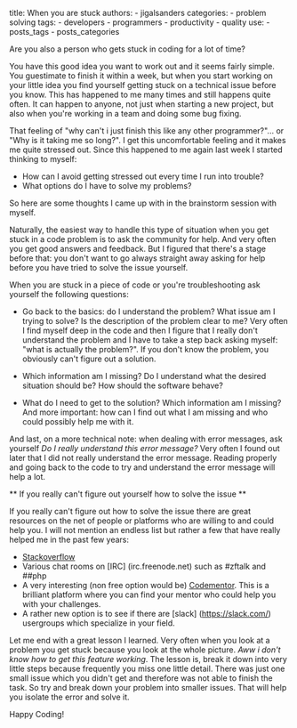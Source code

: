 
title: When you are stuck
authors:
    - jigalsanders
categories:
    - problem solving
tags:
    - developers
    - programmers
    - productivity
    - quality
use:
    - posts_tags
    - posts_categories


Are you also a person who gets stuck in coding for a lot of time? 

You have this good idea you want to work out and it seems fairly simple. You guestimate to finish it within a week, but when you start working on your little idea you find yourself getting stuck on a technical issue before you know. This has happened to me many times and still happens quite often. It can happen to anyone, not just when starting a new project, but also when you're working in a team and doing some bug fixing.

That feeling of "why can't i just finish this like any other programmer?"... or "Why is it taking me so long?". I get this uncomfortable feeling and it makes me quite stressed out. Since this happened to me again last week I started thinking to myself:

  - How can I avoid getting stressed out every time I run into trouble?
  - What options do I have to solve my problems?

So here are some thoughts I came up with in the brainstorm session with myself. 

Naturally, the easiest way to handle this type of situation when you get stuck in a code problem is to ask the community for help. And very often you get good answers and feedback. But I figured that there's a stage before that: you don't want to go always straight away asking for help before you have tried to solve the issue yourself.

When you are stuck in a piece of code or you're troubleshooting ask yourself the following questions:

 - Go back to the basics: do I understand the problem? What issue am I trying to solve? Is the description of the problem clear to me? Very often I find myself deep in the code and then I figure that I really don't understand the problem and I have to take a step back asking myself: "what is actually the problem?".  If you don't know the problem, you obviously can't figure out a solution.

- Which information am I missing? Do I understand what the desired situation should be? How should the software behave?

- What do I need to get to the solution? Which information am I missing? And more important: how can I find out what I am missing and who could possibly help me with it.

And last, on a more technical note: when dealing with error messages, ask yourself *Do I really understand this error message?* Very often I found out later that I did not really understand the error message. Reading properly and going back to the code to try and understand the error message will help a lot. 

** If you really can't figure out yourself  how to solve the issue **

If you really can't figure out how to solve the issue there are great resources on the net of people or platforms who are willing to and could help you. I will not mention an endless list but rather a few that have really helped me in the past few years:

 - [Stackoverflow](http://stackoverflow.com/)
 - Various chat rooms on [IRC] (irc.freenode.net) such as #zftalk and ##php
 - A very interesting (non free option would be) [Codementor](https://www.codementor.io/). This is a brilliant platform where you can find your mentor who could help you with your challenges.
 - A rather new option is to see if there are [slack] (https://slack.com/)  usergroups which specialize in your field.

Let me end with a great lesson I learned. Very often when you look at a problem you get stuck because you look at the whole picture. *Aww i don't know how to get this feature working*. The lesson is, break it down into very little steps because frequently you miss one little detail. There was just one small issue which you didn't get and therefore was not able to finish the task. So try and break down your problem into smaller issues. That will help you isolate the error and solve it.

Happy Coding!
